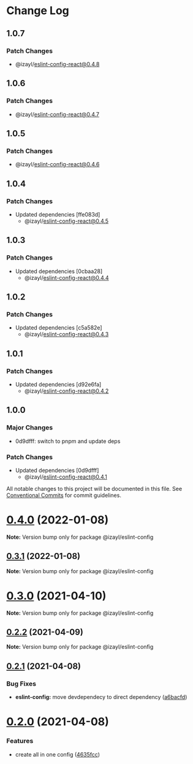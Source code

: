 # Change Log

## 1.0.7

### Patch Changes

- @izayl/eslint-config-react@0.4.8

## 1.0.6

### Patch Changes

- @izayl/eslint-config-react@0.4.7

## 1.0.5

### Patch Changes

- @izayl/eslint-config-react@0.4.6

## 1.0.4

### Patch Changes

- Updated dependencies [ffe083d]
  - @izayl/eslint-config-react@0.4.5

## 1.0.3

### Patch Changes

- Updated dependencies [0cbaa28]
  - @izayl/eslint-config-react@0.4.4

## 1.0.2

### Patch Changes

- Updated dependencies [c5a582e]
  - @izayl/eslint-config-react@0.4.3

## 1.0.1

### Patch Changes

- Updated dependencies [d92e6fa]
  - @izayl/eslint-config-react@0.4.2

## 1.0.0

### Major Changes

- 0d9dfff: switch to pnpm and update deps

### Patch Changes

- Updated dependencies [0d9dfff]
  - @izayl/eslint-config-react@0.4.1

All notable changes to this project will be documented in this file.
See [Conventional Commits](https://conventionalcommits.org) for commit guidelines.

# [0.4.0](https://github.com/izayl/eslint-config/compare/v0.3.1...v0.4.0) (2022-01-08)

**Note:** Version bump only for package @izayl/eslint-config

## [0.3.1](https://github.com/izayl/eslint-config/compare/v0.3.0...v0.3.1) (2022-01-08)

**Note:** Version bump only for package @izayl/eslint-config

# [0.3.0](https://github.com/izayl/eslint-config/compare/v0.2.2...v0.3.0) (2021-04-10)

**Note:** Version bump only for package @izayl/eslint-config

## [0.2.2](https://github.com/izayl/eslint-config/compare/v0.2.1...v0.2.2) (2021-04-09)

**Note:** Version bump only for package @izayl/eslint-config

## [0.2.1](https://github.com/izayl/eslint-config/compare/v0.2.0...v0.2.1) (2021-04-08)

### Bug Fixes

- **eslint-config:** move devdependecy to direct dependency ([a6bacfd](https://github.com/izayl/eslint-config/commit/a6bacfdb9bc6da450d19499be46c5f733ba41001))

# [0.2.0](https://github.com/izayl/eslint-config/compare/v0.1.0...v0.2.0) (2021-04-08)

### Features

- create all in one config ([4635fcc](https://github.com/izayl/eslint-config/commit/4635fcccbff8d566fc66c0f4b865a58c605f6d26))
